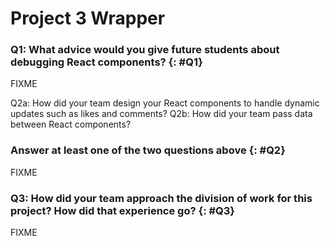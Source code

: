 # Project 3 Wrapper

### Q1: What advice would you give future students about debugging React components? {: #Q1}
FIXME


Q2a: How did your team design your React components to handle dynamic updates such as likes and comments?
Q2b: How did your team pass data between React components?

### Answer at least one of the two questions above {: #Q2}
FIXME


### Q3:  How did your team approach the division of work for this project? How did that experience go? {: #Q3}
FIXME